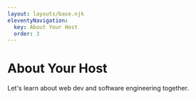```yaml
---
layout: layouts/base.njk
eleventyNavigation:
  key: About Your Host
  order: 3
---
```


# About Your Host

Let's learn about web dev and software engineering together.
